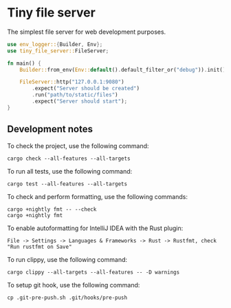 # Tiny file server

The simplest file server for web development purposes.

```rust
use env_logger::{Builder, Env};
use tiny_file_server::FileServer;

fn main() {
    Builder::from_env(Env::default().default_filter_or("debug")).init();

    FileServer::http("127.0.0.1:9080")
        .expect("Server should be created")
        .run("path/to/static/files")
        .expect("Server should start");
}
```

## Development notes

To check the project, use the following command:

```shell script
cargo check --all-features --all-targets
```

To run all tests, use the following command:

```shell script
cargo test --all-features --all-targets
```

To check and perform formatting, use the following commands:

```shell script
cargo +nightly fmt -- --check
cargo +nightly fmt
```

To enable autoformatting for IntelliJ IDEA with the Rust plugin:

`File -> Settings -> Languages & Frameworks -> Rust -> Rustfmt, check "Run rustfmt on Save"`

To run clippy, use the following command:

```shell script
cargo clippy --all-targets --all-features -- -D warnings
```

To setup git hook, use the following command:

```shell script
cp .git-pre-push.sh .git/hooks/pre-push
```